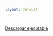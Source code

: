 ```yaml
---
layout: default
---
```

<br>
<a class="button" method="get" href="https://github.com/diegogarrido/Player/raw/master/Player.jar">Descargar ejecutable</a>
<br>
